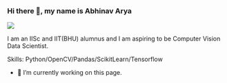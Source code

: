 ### Hi there 👋, my name is Abhinav Arya
![](https://arturssmirnovs.github.io/github-profile-readme-generator/images/banner.png)

I am an IISc and IIT(BHU) alumnus and I am aspiring to be Computer Vision Data Scientist.  

Skills: Python/OpenCV/Pandas/ScikitLearn/Tensorflow

- 🔭 I’m currently working on this page. 

